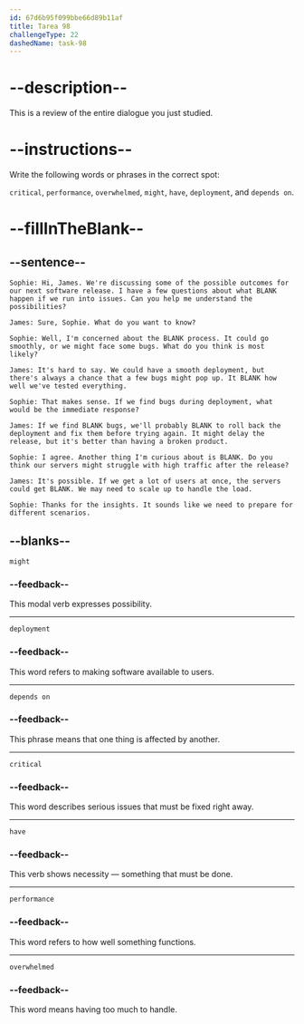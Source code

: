 ```yaml
---
id: 67d6b95f099bbe66d89b11af
title: Tarea 98
challengeType: 22
dashedName: task-98
---
```


<!-- REVIEW -->

# --description--

This is a review of the entire dialogue you just studied.

# --instructions--

Write the following words or phrases in the correct spot:

`critical`, `performance`, `overwhelmed`, `might`, `have`, `deployment`, and `depends on`.

# --fillInTheBlank--

## --sentence--

`Sophie: Hi, James. We're discussing some of the possible outcomes for our next software release. I have a few questions about what BLANK happen if we run into issues. Can you help me understand the possibilities?`

`James: Sure, Sophie. What do you want to know?`

`Sophie: Well, I'm concerned about the BLANK process. It could go smoothly, or we might face some bugs. What do you think is most likely?`

`James: It's hard to say. We could have a smooth deployment, but there's always a chance that a few bugs might pop up. It BLANK how well we've tested everything.`

`Sophie: That makes sense. If we find bugs during deployment, what would be the immediate response?`

`James: If we find BLANK bugs, we'll probably BLANK to roll back the deployment and fix them before trying again. It might delay the release, but it's better than having a broken product.`

`Sophie: I agree. Another thing I'm curious about is BLANK. Do you think our servers might struggle with high traffic after the release?`

`James: It's possible. If we get a lot of users at once, the servers could get BLANK. We may need to scale up to handle the load.`

`Sophie: Thanks for the insights. It sounds like we need to prepare for different scenarios.`

## --blanks--

`might`

### --feedback--

This modal verb expresses possibility.

---

`deployment`

### --feedback--

This word refers to making software available to users.

---

`depends on`

### --feedback--

This phrase means that one thing is affected by another.

---

`critical`

### --feedback--

This word describes serious issues that must be fixed right away.

---

`have`

### --feedback--

This verb shows necessity — something that must be done.

---

`performance`

### --feedback--

This word refers to how well something functions.

---

`overwhelmed`

### --feedback--

This word means having too much to handle.
